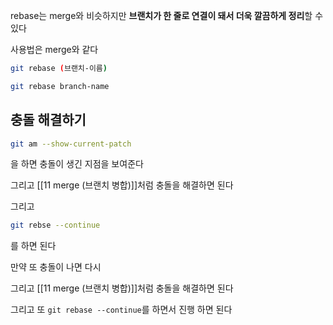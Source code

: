 rebase는 merge와 비슷하지만 **브랜치가 한 줄로 연결이 돼서 더욱 깔끔하게 정리**할 수 있다

사용법은 merge와 같다

```Bash
git rebase (브랜치-이름)
```

```Bash
git rebase branch-name
```

## 충돌 해결하기

```Bash
git am --show-current-patch
```

을 하면 충돌이 생긴 지점을 보여준다

그리고 [[11 merge (브랜치 병합)]]처럼 충돌을 해결하면 된다

그리고

```Bash
git rebse --continue
```

를 하면 된다

만약 또 충돌이 나면 다시

그리고 [[11 merge (브랜치 병합)]]처럼 충돌을 해결하면 된다

그리고 또 `git rebase --continue`를 하면서 진행 하면 된다